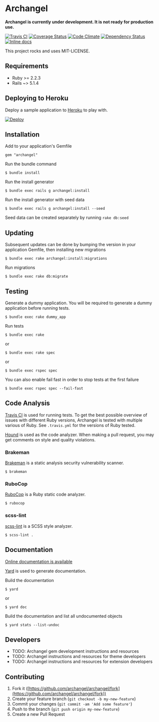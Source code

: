 # Archangel

**Archangel is currently under development. It is not ready for production use.**

[![Travis CI](https://travis-ci.org/archangel/archangel.svg?branch=master)](https://travis-ci.org/archangel/archangel)
[![Coverage Status](https://coveralls.io/repos/github/archangel/archangel/badge.svg?branch=master)](https://coveralls.io/github/archangel/archangel?branch=master)
[![Code Climate](https://codeclimate.com/github/archangel/archangel/badges/gpa.svg)](https://codeclimate.com/github/archangel/archangel)
[![Dependency Status](https://gemnasium.com/badges/github.com/archangel/archangel.svg)](https://gemnasium.com/github.com/archangel/archangel)
[![Inline docs](http://inch-ci.org/github/archangel/archangel.svg?branch=master)](http://inch-ci.org/github/archangel/archangel)

This project rocks and uses MIT-LICENSE.

## Requirements

- Ruby >= 2.2.3
- Rails ~> 5.1.4

## Deploying to Heroku

Deploy a sample application to [Heroku](https://www.heroku.com/) to play with.

[![Deploy](https://www.herokucdn.com/deploy/button.svg)](https://heroku.com/deploy?template=https://github.com/archangel/sample)

## Installation

Add to your application's Gemfile

```
gem "archangel"
```

Run the bundle command

```
$ bundle install
```

Run the install generator

```
$ bundle exec rails g archangel:install
```

Run the install generator with seed data

```
$ bundle exec rails g archangel:install --seed
```

Seed data can be created separately by running `rake db:seed`

## Updating

Subsequent updates can be done by bumping the version in your application Gemfile, then installing new migrations

```
$ bundle exec rake archangel:install:migrations
```

Run migrations

```
$ bundle exec rake db:migrate
```

## Testing

Generate a dummy application. You will be required to generate a dummy application before running tests.

```
$ bundle exec rake dummy_app
```

Run tests

```
$ bundle exec rake
```

or

```
$ bundle exec rake spec
```

or

```
$ bundle exec rspec spec
```

You can also enable fail fast in order to stop tests at the first failure

```
$ bundle exec rspec spec --fail-fast
```

## Code Analysis

[Travis CI](https://travis-ci.org/) is used for running tests. To get the best possible overview of issues with different Ruby versions, Archangel is tested with multiple various of Ruby. See `.travis.yml` for the versions of Ruby tested.

[Hound](https://houndci.com/) is used as the code analyzer. When making a pull request, you may get comments on style and quality violations.

### Brakeman

[Brakeman](https://github.com/presidentbeef/brakeman) is a static analysis security vulnerability scanner.

```
$ brakeman
```

### RuboCop

[RuboCop](https://github.com/bbatsov/rubocop) is a Ruby static code analyzer.

```
$ rubocop
```

### scss-lint

[scss-lint](https://github.com/brigade/scss-lint) is a SCSS style analyzer.

```
$ scss-lint .
```

## Documentation

[Online documentation is available](http://www.rubydoc.info/github/archangel/archangel/master)

[Yard](https://github.com/lsegal/yard) is used to generate documentation.

Build the documentation

```
$ yard
```

or

```
$ yard doc
```

Build the documentation and list all undocumented objects

```
$ yard stats --list-undoc
```

## Developers

- TODO: Archangel gem development instructions and resources
- TODO: Archangel instructions and resources for theme developers
- TODO: Archangel instructions and resources for extension developers

## Contributing

1.  Fork it ([https://github.com/archangel/archangel/fork](https://github.com/archangel/archangel/fork))
2.  Create your feature branch (`git checkout -b my-new-feature`)
3.  Commit your changes (`git commit -am 'Add some feature'`)
4.  Push to the branch (`git push origin my-new-feature`)
5.  Create a new Pull Request
